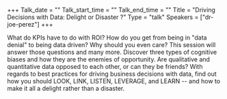 +++
Talk_date = ""
Talk_start_time = ""
Talk_end_time = ""
Title = "Driving Decisions with Data: Delight or Disaster ?"
Type = "talk"
Speakers = ["dr-joe-perez"]
+++

What do KPIs have to do with ROI? How do you get from being in "data denial" to being data driven? Why should you even care? This session will answer those questions and many more. Discover three types of cognitive biases and how they are the enemies of opportunity. Are qualitative and quantitative data opposed to each other, or can they be friends? With regards to best practices for driving business decisions with data, find out how you should LOOK, LINK, LISTEN, LEVERAGE, and LEARN -- and how to make it all a delight rather than a disaster.
